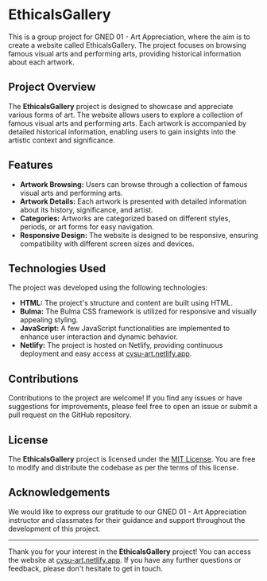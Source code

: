 # EthicalsGallery

This is a group project for GNED 01 - Art Appreciation, where the aim is to create a website called EthicalsGallery. The project focuses on browsing famous visual arts and performing arts, providing historical information about each artwork.

## Project Overview

The **EthicalsGallery** project is designed to showcase and appreciate various forms of art. The website allows users to explore a collection of famous visual arts and performing arts. Each artwork is accompanied by detailed historical information, enabling users to gain insights into the artistic context and significance.

## Features

- **Artwork Browsing:** Users can browse through a collection of famous visual arts and performing arts.
- **Artwork Details:** Each artwork is presented with detailed information about its history, significance, and artist.
- **Categories:** Artworks are categorized based on different styles, periods, or art forms for easy navigation.
- **Responsive Design:** The website is designed to be responsive, ensuring compatibility with different screen sizes and devices.

## Technologies Used

The project was developed using the following technologies:

- **HTML:** The project's structure and content are built using HTML.
- **Bulma:** The Bulma CSS framework is utilized for responsive and visually appealing styling.
- **JavaScript:** A few JavaScript functionalities are implemented to enhance user interaction and dynamic behavior.
- **Netlify:** The project is hosted on Netlify, providing continuous deployment and easy access at [cvsu-art.netlify.app](https://cvsu-art.netlify.app).

## Contributions

Contributions to the project are welcome! If you find any issues or have suggestions for improvements, please feel free to open an issue or submit a pull request on the GitHub repository.

## License

The **EthicalsGallery** project is licensed under the [MIT License](https://opensource.org/licenses/MIT). You are free to modify and distribute the codebase as per the terms of this license.

## Acknowledgements

We would like to express our gratitude to our GNED 01 - Art Appreciation instructor and classmates for their guidance and support throughout the development of this project.

---

Thank you for your interest in the **EthicalsGallery** project! You can access the website at [cvsu-art.netlify.app](https://cvsu-art.netlify.app). If you have any further questions or feedback, please don't hesitate to get in touch.
